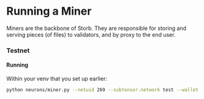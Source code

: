 # Running a Miner

Miners are the backbone of Storb. They are responsible for storing and serving pieces (of files) to validators, and by proxy to the end user. 

### Testnet

#### Running

Within your venv that you set up earlier:

```sh
python neurons/miner.py --netuid 269 --subtensor.network test --wallet.name MINER_WALLET --wallet.hotkey MINER_HOTKEY --logging.debug --axon.port AXON_PORT
```
